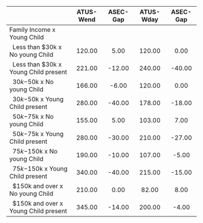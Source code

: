
|                      |    ATUS-Wend |     ASEC-Gap |    ATUS-Wday |     ASEC-Gap |
| -------------------- | :----------: | :----------: | :----------: | :----------: |
| Family Income x Young Child |              |              |              |              |
| &nbsp;&nbsp;Less than $30k x No young Child |       120.00 |         5.00 |       120.00 |         0.00 |
| &nbsp;&nbsp;Less than $30k x Young Child present |       221.00 |       -12.00 |       240.00 |       -40.00 |
| &nbsp;&nbsp;$30k-$50k x No young Child |       166.00 |        -6.00 |       120.00 |         0.00 |
| &nbsp;&nbsp;$30k-$50k x Young Child present |       280.00 |       -40.00 |       178.00 |       -18.00 |
| &nbsp;&nbsp;$50k-$75k x No young Child |       155.00 |         5.00 |       103.00 |         7.00 |
| &nbsp;&nbsp;$50k-$75k x Young Child present |       280.00 |       -30.00 |       210.00 |       -27.00 |
| &nbsp;&nbsp;$75k-$150k x No young Child |       190.00 |       -10.00 |       107.00 |        -5.00 |
| &nbsp;&nbsp;$75k-$150k x Young Child present |       340.00 |       -40.00 |       215.00 |       -15.00 |
| &nbsp;&nbsp;$150k and over x No young Child |       210.00 |         0.00 |        82.00 |         8.00 |
| &nbsp;&nbsp;$150k and over x Young Child present |       345.00 |       -14.00 |       200.00 |        -4.00 |

